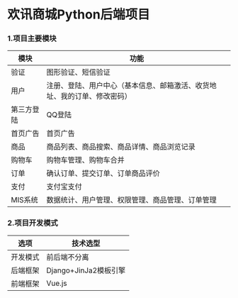 # 欢讯商城Python后端项目

### 1.项目主要模块

| 模块       | 功能                                                         |
| ---------- | ------------------------------------------------------------ |
| 验证       | 图形验证、短信验证                                           |
| 用户       | 注册、登陆、用户中心（基本信息、邮箱激活、收货地址、我的订单、修改密码） |
| 第三方登陆 | QQ登陆                                                       |
| 首页广告   | 首页广告                                                     |
| 商品       | 商品列表、商品搜索、商品详情、商品浏览记录                   |
| 购物车     | 购物车管理、购物车合并                                       |
| 订单       | 确认订单、提交订单、订单商品评价                             |
| 支付       | 支付宝支付                                                   |
| MIS系统    | 数据统计、用户管理、权限管理、商品管理、订单管理             |

 

### 2.项目开发模式

| 选项     | 技术选型              |
| -------- | --------------------- |
| 开发模式 | 前后端不分离          |
| 后端框架 | Django+JinJa2模板引擎 |
| 前端框架 | Vue.js                |

